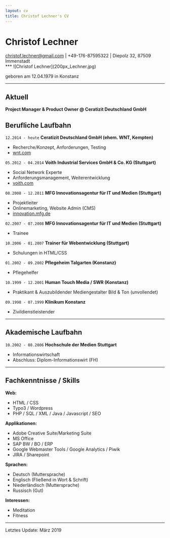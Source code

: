 ```yaml
---
layout: cv
title: Christof Lechner's CV
---
```

# Christof Lechner

<div id="webaddress">
<a href="mailto:christof.lechner@gmail.com">christof.lechner@gmail.com</a> | +49-176-87595322
| Diepolz 32, 87509 Immenstadt<br />
</div>
***
![Christof Lechner](200px_Lechner.jpg)      

geboren am 12.04.1979 in Konstanz

***

## Aktuell

**Project Manager & Product Owner @ Ceratizit Deutschland GmbH**

## Berufliche Laufbahn

`12.2014 - heute`
__Ceratizit Deutschland GmbH (ehem. WNT, Kempten)__
- Recherche/Konzept, Anforderungen, Testing
- [wnt.com](https://wnt.com)

`05.2012 - 04.2014`
__Voith Industrial Services GmbH & Co. KG (Stuttgart)__
- Social Network Experte
- Anforderungsmanagement, Weiterentwicklung
- [voith.com](https://voith.com)

`08.2008 - 12.2011`
__MFG Innovationsagentur für IT und Medien (Stuttgart)__
- Projektleiter
- Onlinemarketing, Website Admin (CMS)
- [innovation.mfg.de](https://innovation.mfg.de)

`02.2007 - 07.2008`
__MFG Innovationsagentur für IT und Medien (Stuttgart)__
- Trainee

`10.2006 - 01.2007`
__Trainer für Webentwicklung (Stuttgart)__
- Schulungen in HTML/CSS

`01.2002 - 09.2002`
__Pflegeheim Talgarten (Konstanz)__
- Pflegehelfer

`10.1999 - 12.2001`
__Human Touch Media / SWR (Konstanz)__
- Praktikant & Auszubildender Mediengestalter Bild & Ton (unvollendet)

`09.1998 - 07.1999`
__Klinikum Konstanz__
- Zivildienstleistender

***

## Akademische Laufbahn

`10.2002 - 08.2006`
__Hochschule der Medien Stuttgart__
- Informationswirtschaft
- Abschluss: Diplom-Informationswirt (FH)

***

## Fachkenntnisse / Skills

__Web:__
- HTML / CSS
- Typo3 / Wordpress
- PHP / SQL / XML / Java / Javascript / SEO

__Applikationen:__
- Adobe Creative Suite/Marketing Suite
- MS Office
- SAP BW / BO / ERP
- Google Webmaster Tools / Google Analytics / Piwik
- JIRA / Sharepoint

__Sprachen:__
- Deutsch (Muttersprache)
- Englisch (Fließend in Wort & Schrift)
- Niederländisch (Muttersprache)
- Russisch (Gut)

__Interessen:__
- Meditation
- Fitness

***
Letztes Update: März 2019

